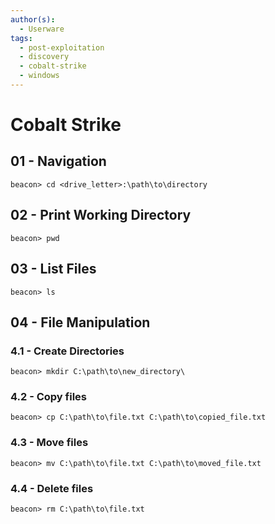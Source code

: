 ```yaml
---
author(s):
  - Userware
tags:
  - post-exploitation
  - discovery
  - cobalt-strike
  - windows
---
```

# Cobalt Strike

## 01 - Navigation

```
beacon> cd <drive_letter>:\path\to\directory
```

## 02 - Print Working Directory

```
beacon> pwd
```

## 03 - List Files

```
beacon> ls
```

## 04 - File Manipulation

### 4.1 - Create Directories

```
beacon> mkdir C:\path\to\new_directory\
```

### 4.2 - Copy files

```
beacon> cp C:\path\to\file.txt C:\path\to\copied_file.txt
```

### 4.3 - Move files

```
beacon> mv C:\path\to\file.txt C:\path\to\moved_file.txt
```

### 4.4 - Delete files

```
beacon> rm C:\path\to\file.txt
```